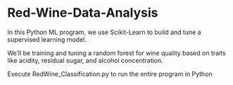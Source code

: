 # Red-Wine-Data-Analysis

In this Python ML program, we use Scikit-Learn to build and tune a supervised learning model.

We’ll be training and tuning a random forest for wine quality based on traits like acidity, residual sugar, and alcohol concentration.

Execute RedWine_Classification.py to run the entire program in Python
